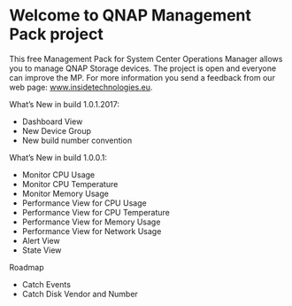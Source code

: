 # Welcome to QNAP Management Pack project

This free Management Pack for System Center Operations Manager allows you to manage QNAP Storage devices. The project is open and everyone can improve the MP. For more information you send a feedback from our web page: www.insidetechnologies.eu.

What’s New in build 1.0.1.2017:

- Dashboard View
- New Device Group
- New build number convention

What’s New in build 1.0.0.1:

- Monitor CPU Usage
- Monitor CPU Temperature
- Monitor Memory Usage
- Performance View for CPU Usage
- Performance View for CPU Temperature
- Performance View for Memory Usage
- Performance View for Network Usage
- Alert View
- State View

Roadmap

- Catch Events
- Catch Disk Vendor and Number
